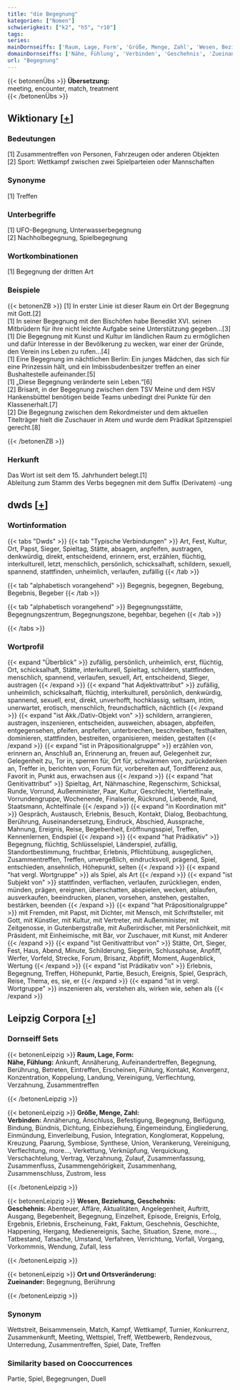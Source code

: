 ```yaml
---
title: "die Begegnung"
kategorien: ["Nomen"]
schwierigkeit: ["k2", "h5", "r10"]
tags:
series:
mainDornseiffs: ['Raum, Lage, Form', 'Größe, Menge, Zahl', 'Wesen, Beziehung, Geschehnis', 'Ort und Ortsveränderung']
domainDornseiffs: ['Nähe, Fühlung', 'Verbinden', 'Geschehnis', 'Zueinander']
url: "Begegnung"
---
```


{{< betonenÜbs >}}
**Übersetzung:**  
meeting, encounter, match, treatment  
{{< /betonenÜbs >}}

## Wiktionary [[+](https://de.wiktionary.org/wiki/Begegnung)]

### Bedeutungen
[1] Zusammentreffen von Personen, Fahrzeugen oder anderen Objekten  
[2] Sport: Wettkampf zwischen zwei Spielparteien oder Mannschaften  

### Synonyme
[1] Treffen  

### Unterbegriffe
[1] UFO-Begegnung, Unterwasserbegegnung  
[2] Nachholbegegnung, Spielbegegnung  

### Wortkombinationen
[1] Begegnung der dritten Art  

### Beispiele
{{< betonenZB >}}
[1] In erster Linie ist dieser Raum ein Ort der Begegnung mit Gott.[2]  
[1] In seiner Begegnung mit den Bischöfen habe Benedikt XVI. seinen Mitbrüdern für ihre nicht leichte Aufgabe seine Unterstützung gegeben…[3]  
[1] Die Begegnung mit Kunst und Kultur im ländlichen Raum zu ermöglichen und dafür Interesse in der Bevölkerung zu wecken, war einer der Gründe, den Verein ins Leben zu rufen…[4]  
[1] Eine Begegnung im nächtlichen Berlin: Ein junges Mädchen, das sich für eine Prinzessin hält, und ein Imbissbudenbesitzer treffen an einer Bushaltestelle aufeinander.[5]  
[1] „Diese Begegnung veränderte sein Leben.“[6]  
[2] Brisant, in der Begegnung zwischen dem TSV Meine und dem HSV Hankensbüttel benötigen beide Teams unbedingt drei Punkte für den Klassenerhalt.[7]  
[2] Die Begegnung zwischen dem Rekordmeister und dem aktuellen Titelträger hielt die Zuschauer in Atem und wurde dem Prädikat Spitzenspiel gerecht.[8]  

{{< /betonenZB >}}
### Herkunft
Das Wort ist seit dem 15. Jahrhundert belegt.[1]  
Ableitung zum Stamm des Verbs begegnen mit dem Suffix (Derivatem) -ung  



## dwds [[+](https://www.dwds.de/wb/Begegnung)]

### Wortinformation
{{< tabs "Dwds" >}}
{{< tab "Typische Verbindungen" >}}
Art, Fest, Kultur, Ort, Papst, Sieger, Spieltag, Stätte, absagen, anpfeifen, austragen, denkwürdig, direkt, entscheidend, erinnern, erst, erzählen, flüchtig, interkulturell, letzt, menschlich, persönlich, schicksalhaft, schildern, sexuell, spannend, stattfinden, unheimlich, verlaufen, zufällig
{{< /tab >}}

{{< tab "alphabetisch vorangehend" >}}
Begegnis, begegnen, Begebung, Begebnis, Begeber
{{< /tab >}}

{{< tab "alphabetisch vorangehend" >}}
Begegnungsstätte, Begegnungszentrum, Begegnungszone, begehbar, begehen
{{< /tab >}}

{{< /tabs >}}

### Wortprofil
{{< expand "Überblick" >}} zufällig, persönlich, unheimlich, erst, flüchtig, Ort, schicksalhaft, Stätte, interkulturell, Spieltag, schildern, stattfinden, menschlich, spannend, verlaufen, sexuell, Art, entscheidend, Sieger, austragen {{< /expand >}}
{{< expand "hat Adjektivattribut" >}} zufällig, unheimlich, schicksalhaft, flüchtig, interkulturell, persönlich, denkwürdig, spannend, sexuell, erst, direkt, unverhofft, hochklassig, seltsam, intim, unerwartet, erotisch, menschlich, freundschaftlich, nächtlich {{< /expand >}}
{{< expand "ist Akk./Dativ-Objekt von" >}} schildern, arrangieren, austragen, inszenieren, entscheiden, ausweichen, absagen, abpfeifen, entgegensehen, pfeifen, anpfeifen, unterbrechen, beschreiben, festhalten, dominieren, stattfinden, bestreiten, organisieren, meiden, gestalten {{< /expand >}}
{{< expand "ist in Präpositionalgruppe" >}} erzählen von, erinnern an, Anschluß an, Erinnerung an, freuen auf, Gelegenheit zur, Gelegenheit zu, Tor in, sperren für, Ort für, schwärmen von, zurückdenken an, Treffer in, berichten von, Forum für, vorbereiten auf, Tordifferenz aus, Favorit in, Punkt aus, erwachsen aus {{< /expand >}}
{{< expand "hat Genitivattribut" >}} Spieltag, Art, Nähmaschine, Regenschirm, Schicksal, Runde, Vorrund, Außenminister, Paar, Kultur, Geschlecht, Viertelfinale, Vorrundengruppe, Wochenende, Finalserie, Rückrund, Liebende, Rund, Staatsmann, Achtelfinale {{< /expand >}}
{{< expand "in Koordination mit" >}} Gespräch, Austausch, Erlebnis, Besuch, Kontakt, Dialog, Beobachtung, Berührung, Auseinandersetzung, Eindruck, Abschied, Aussprache, Mahnung, Ereignis, Reise, Begebenheit, Eröffnungsspiel, Treffen, Kennenlernen, Endspiel {{< /expand >}}
{{< expand "hat Prädikativ" >}} Begegnung, flüchtig, Schlüsselspiel, Länderspiel, zufällig, Standortbestimmung, fruchtbar, Erlebnis, Pflichtübung, ausgeglichen, Zusammentreffen, Treffen, unvergeßlich, eindrucksvoll, prägend, Spiel, entschieden, ansehnlich, Höhepunkt, selten {{< /expand >}}
{{< expand "hat vergl. Wortgruppe" >}} als Spiel, als Art {{< /expand >}}
{{< expand "ist Subjekt von" >}} stattfinden, verflachen, verlaufen, zurückliegen, enden, münden, prägen, ereignen, überschatten, abspielen, wecken, ablaufen, ausverkaufen, beeindrucken, planen, vorsehen, anstehen, gestalten, bestärken, beenden {{< /expand >}}
{{< expand "hat Präpositionalgruppe" >}} mit Fremden, mit Papst, mit Dichter, mit Mensch, mit Schriftsteller, mit Gott, mit Künstler, mit Kultur, mit Vertreter, mit Außenminister, mit Zeitgenosse, in Gutenbergstraße, mit Außerirdischer, mit Persönlichkeit, mit Präsident, mit Einheimische, mit Bär, vor Zuschauer, mit Kunst, mit Anderer {{< /expand >}}
{{< expand "ist Genitivattribut von" >}} Stätte, Ort, Sieger, Fest, Haus, Abend, Minute, Schilderung, Siegerin, Schlussphase, Anpfiff, Werfer, Vorfeld, Strecke, Forum, Brisanz, Abpfiff, Moment, Augenblick, Wertung {{< /expand >}}
{{< expand "ist Prädikativ von" >}} Erlebnis, Begegnung, Treffen, Höhepunkt, Partie, Besuch, Ereignis, Spiel, Gespräch, Reise, Thema, es, sie, er {{< /expand >}}
{{< expand "ist in vergl. Wortgruppe" >}} inszenieren als, verstehen als, wirken wie, sehen als {{< /expand >}}

## Leipzig Corpora [[+](https://corpora.uni-leipzig.de/en/res?word=Begegnung&corpusId=deu_newscrawl-public_2018)]

### Dornseiff Sets
{{< betonenLeipzig >}}
**Raum, Lage, Form:**  
**Nähe, Fühlung:** Ankunft, Annäherung, Aufeinandertreffen, Begegnung, Berührung, Betreten, Eintreffen, Erscheinen, Fühlung, Kontakt, Konvergenz, Konzentration, Koppelung, Landung, Vereinigung, Verflechtung, Verzahnung, Zusammentreffen  

{{< /betonenLeipzig >}}


{{< betonenLeipzig >}}
**Größe, Menge, Zahl:**  
**Verbinden:** Annäherung, Anschluss, Befestigung, Begegnung, Beifügung, Bindung, Bündnis, Dichtung, Einbeziehung, Eingemeindung, Eingliederung, Einmündung, Einverleibung, Fusion, Integration, Konglomerat, Koppelung, Kreuzung, Paarung, Symbiose, Synthese, Union, Verankerung, Vereinigung, Verflechtung, more..., Verkettung, Verknüpfung, Verquickung, Verschachtelung, Vertrag, Verzahnung, Zulauf, Zusammenfassung, Zusammenfluss, Zusammengehörigkeit, Zusammenhang, Zusammenschluss, Zustrom, less  

{{< /betonenLeipzig >}}


{{< betonenLeipzig >}}
**Wesen, Beziehung, Geschehnis:**  
**Geschehnis:** Abenteuer, Affäre, Aktualitäten, Angelegenheit, Auftritt, Ausgang, Begebenheit, Begegnung, Einzelheit, Episode, Ereignis, Erfolg, Ergebnis, Erlebnis, Erscheinung, Fakt, Faktum, Geschehnis, Geschichte, Happening, Hergang, Medienereignis, Sache, Situation, Szene, more..., Tatbestand, Tatsache, Umstand, Verfahren, Verrichtung, Vorfall, Vorgang, Vorkommnis, Wendung, Zufall, less  

{{< /betonenLeipzig >}}


{{< betonenLeipzig >}}
**Ort und Ortsveränderung:**  
**Zueinander:** Begegnung, Berührung  

{{< /betonenLeipzig >}}

### Synonym
Wettstreit, Beisammensein, Match, Kampf, Wettkampf, Turnier, Konkurrenz, Zusammenkunft, Meeting, Wettspiel, Treff, Wettbewerb, Rendezvous, Unterredung, Zusammentreffen, Spiel, Date, Treffen


### Similarity based on Cooccurrences
Partie, Spiel, Begegnungen, Duell

